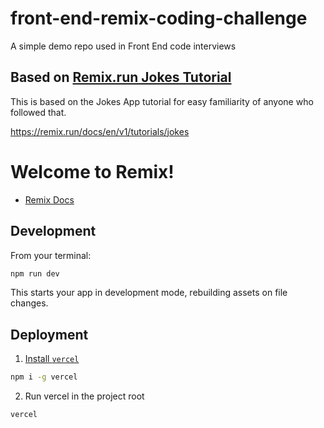 # front-end-remix-coding-challenge

A simple demo repo used in Front End code interviews

## Based on [Remix.run Jokes Tutorial](https://remix.run/docs/en/v1/tutorials/jokes)

This is based on the Jokes App tutorial for easy familiarity of anyone who followed that.

https://remix.run/docs/en/v1/tutorials/jokes

# Welcome to Remix!

- [Remix Docs](https://remix.run/docs)

## Development

From your terminal:

```sh
npm run dev
```

This starts your app in development mode, rebuilding assets on file changes.

## Deployment

1. [Install `vercel`](https://vercel.com/docs/cli#installing-vercel-cli)

```sh
npm i -g vercel
```

2. Run vercel in the project root

```sh
vercel
```
